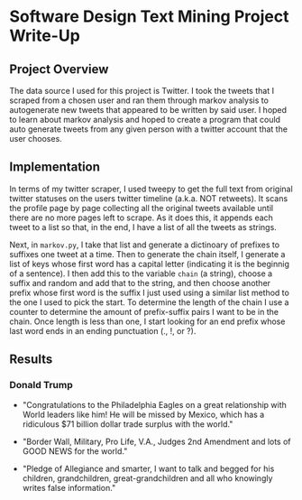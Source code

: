# Software Design Text Mining Project Write-Up

## Project Overview
The data source I used for this project is Twitter. I took the tweets that I scraped from a chosen user and ran them through markov analysis to autogenerate new tweets that appeared to be written by said user. I hoped to learn about markov analysis and hoped to create a program that could auto generate tweets from any given person with a twitter account that the user chooses.

## Implementation
In terms of my twitter scraper, I used tweepy to get the full text from original twitter statuses on the users twitter timeline (a.k.a. NOT retweets). It scans the profile page by page collecting all the original tweets available until there are no more pages left to scrape. As it does this, it appends each tweet to a list so that, in the end, I have a list of all the tweets as strings.

Next, in `markov.py`, I take that list and generate a dictinoary of prefixes to suffixes one tweet at a time. Then to generate the chain itself, I generate a list of keys whose first word has a capital letter (indicating it is the beginnig of a sentence). I then add this to the variable `chain` (a string), choose a suffix and random and add that to the string, and then choose another prefix whose first word is the suffix I just used using a similar list method to the one I used to pick the start. To determine the length of the chain I use a counter to determine the amount of prefix-suffix pairs I want to be in the chain. Once length is less than one, I start looking for an end prefix whose last word ends in an ending punctuation (., !, or ?).

## Results
### Donald Trump
* "Congratulations to the Philadelphia Eagles on a great relationship with World leaders like him! He will be missed by Mexico, which has a ridiculous $71 billion dollar trade surplus with the world."

* "Border Wall, Military, Pro Life, V.A., Judges 2nd Amendment and lots of GOOD NEWS for the world."

* "Pledge of Allegiance and smarter, I want to talk and begged for his children, grandchildren, great-grandchildren and all who knowingly writes false information."
